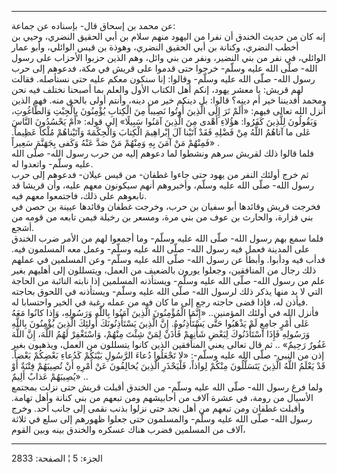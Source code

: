 ------------------------------------------------------------------------

عن محمد بن إسحاق قال- بإسناده عن جماعة:  
إنه كان من حديث الخندق أن نفرا من اليهود منهم سلام بن أبي الحقيق النضري،
وحيي بن أخطب النضري، وكنانة بن أبي الحقيق النضري، وهوذة بن قيس الوائلي،
وأبو عمار الوائلي، في نفر من بني النضير، ونفر من بني وائل، وهم الذين
حزبوا الأحزاب على رسول الله- صلّى الله عليه وسلّم- خرجوا حتى قدموا على
قريش في مكة، فدعوهم إلى حرب رسول الله- صلّى الله عليه وسلّم- وقالوا: إنا
سنكون معكم عليه حتى نستأصله. فقالت لهم قريش: يا معشر يهود، إنكم أهل
الكتاب الأول والعلم بما أصبحنا نختلف فيه نحن ومحمد أفديننا خير أم دينه؟
قالوا: بل دينكم خير من دينه، وأنتم أولى بالحق منه. فهم الذين أنزل الله
تعالى فيهم: «أَلَمْ تَرَ إِلَى الَّذِينَ أُوتُوا نَصِيباً مِنَ الْكِتابِ يُؤْمِنُونَ بِالْجِبْتِ
وَالطَّاغُوتِ، وَيَقُولُونَ لِلَّذِينَ كَفَرُوا: هؤُلاءِ أَهْدى مِنَ الَّذِينَ آمَنُوا سَبِيلًا» إلى
قوله: «أَمْ يَحْسُدُونَ النَّاسَ عَلى ما آتاهُمُ اللَّهُ مِنْ فَضْلِهِ فَقَدْ آتَيْنا آلَ إِبْراهِيمَ
الْكِتابَ وَالْحِكْمَةَ وَآتَيْناهُمْ مُلْكاً عَظِيماً. فَمِنْهُمْ مَنْ آمَنَ بِهِ وَمِنْهُمْ مَنْ صَدَّ عَنْهُ وَكَفى
بِجَهَنَّمَ سَعِيراً» .  
فلما قالوا ذلك لقريش سرهم ونشطوا لما دعوهم إليه من حرب رسول الله- صلّى
الله عليه وسلّم- واتعدوا له.  
ثم خرج أولئك النفر من يهود حتى جاءوا غطفان- من قيس عيلان- فدعوهم إلى حرب
رسول الله- صلّى الله عليه وسلّم، وأخبروهم أنهم سيكونون معهم عليه، وأن
قريشا قد تابعوهم على ذلك، فاجتمعوا معهم فيه.  
فخرجت قريش وقائدها أبو سفيان بن حرب، وخرجت غطفان وقائدها عيينة بن حصن في
بني فزارة، والحارث بن عوف من بني مرة، ومسعر بن رخيلة فيمن تابعه من قومه
من أشجع.  
فلما سمع بهم رسول الله- صلّى الله عليه وسلّم- وما أجمعوا لهم من الأمر ضرب
الخندق على المدينة فعمل فيه رسول الله- صلّى الله عليه وسلّم- وعمل معه
المسلمون فيه. فدأب فيه ودأبوا. وأبطأ عن رسول الله- صلّى الله عليه وسلّم-
وعن المسلمين في عملهم ذلك رجال من المنافقين، وجعلوا يورون بالضعيف من
العمل، ويتسللون إلى أهليهم بغير علم من رسول الله- صلّى الله عليه وسلّم-
ويستأذنه المسلمين إذا نابته النائبة من الحاجة التي لا بد منها يذكر ذلك
لرسول الله- صلّى الله عليه وسلّم- ويستأذنه في اللحوق بحاجته فيأذن له، فإذا
قضى حاجته رجع إلى ما كان فيه من عمله رغبة في الخير واحتسابا له.  
فأنزل الله في أولئك المؤمنين.. «إِنَّمَا الْمُؤْمِنُونَ الَّذِينَ آمَنُوا بِاللَّهِ وَرَسُولِهِ،
وَإِذا كانُوا مَعَهُ عَلى أَمْرٍ جامِعٍ لَمْ يَذْهَبُوا حَتَّى يَسْتَأْذِنُوهُ. إِنَّ الَّذِينَ يَسْتَأْذِنُونَكَ
أُولئِكَ الَّذِينَ يُؤْمِنُونَ بِاللَّهِ وَرَسُولِهِ فَإِذَا اسْتَأْذَنُوكَ لِبَعْضِ شَأْنِهِمْ فَأْذَنْ لِمَنْ شِئْتَ
مِنْهُمْ، وَاسْتَغْفِرْ لَهُمُ اللَّهَ، إِنَّ اللَّهَ غَفُورٌ رَحِيمٌ» .. ثم قال تعالى يعني
المنافقين الذين كانوا يتسللون من العمل، ويذهبون بغير إذن من النبي- صلّى
الله عليه وسلّم-: «لا تَجْعَلُوا دُعاءَ الرَّسُولِ بَيْنَكُمْ كَدُعاءِ بَعْضِكُمْ بَعْضاً. قَدْ يَعْلَمُ
اللَّهُ الَّذِينَ يَتَسَلَّلُونَ مِنْكُمْ لِواذاً، فَلْيَحْذَرِ الَّذِينَ يُخالِفُونَ عَنْ أَمْرِهِ أَنْ تُصِيبَهُمْ
فِتْنَةٌ أَوْ يُصِيبَهُمْ عَذابٌ أَلِيمٌ» ..  
ولما فرغ رسول الله- صلّى الله عليه وسلّم- من الخندق أقبلت قريش حتى نزلت
بمجتمع الأسيال من رومة، في عشرة آلاف من أحابيشهم ومن تبعهم من بني كنانة
وأهل تهامة. وأقبلت غطفان ومن تبعهم من أهل نجد حتى نزلوا بذنب نقمى إلى
جانب أحد. وخرج رسول الله- صلّى الله عليه وسلّم- والمسلمون حتى جعلوا ظهورهم
إلى سلع في ثلاثة آلاف من المسلمين فضرب هناك عسكره والخندق بينه وبين
القوم،

------------------------------------------------------------------------

الجزء: 5 ¦ الصفحة: 2833
